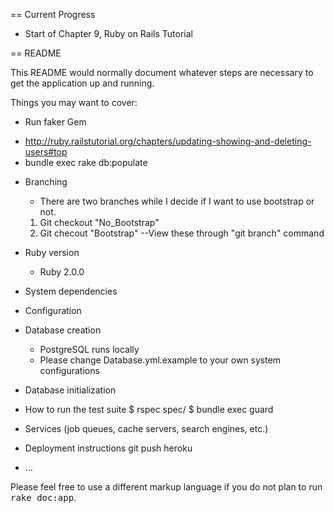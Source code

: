 == Current Progress
* Start of Chapter 9, Ruby on Rails Tutorial



== README

This README would normally document whatever steps are necessary to get the
application up and running.

Things you may want to cover:

* Run faker Gem
- http://ruby.railstutorial.org/chapters/updating-showing-and-deleting-users#top
- bundle exec rake db:populate


* Branching
  - There are two branches while I decide if I want to use bootstrap or not. 
  1. Git checkout "No_Bootstrap"
  2. Git checout "Bootstrap"
  --View these through "git branch" command


* Ruby version
  - Ruby 2.0.0

* System dependencies

* Configuration

* Database creation
  - PostgreSQL runs locally
  - Please change Database.yml.example to your own system configurations

* Database initialization

* How to run the test suite
  $ rspec spec/
  $ bundle exec guard

* Services (job queues, cache servers, search engines, etc.)

* Deployment instructions
  git push heroku

* ...


Please feel free to use a different markup language if you do not plan to run
<tt>rake doc:app</tt>.

